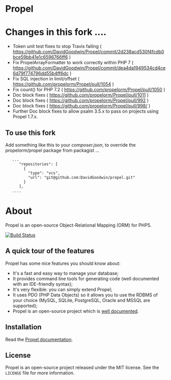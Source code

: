# Propel 

# Changes in this fork ....
 - Token unit test fixes to stop Travis failing ( https://github.com/DavidGoodwin/Propel/commit/2d238acd530f4fcdb0bce59bb41e1c6596766ff6 )
 - Fix PropelArrayFormatter to work correctly within PHP 7 ( https://github.com/DavidGoodwin/Propel/commit/dea4da1949534cd4ce6d79f774796dd55b4ff6dc ) 
 - Fix SQL injection in limit/offset ( https://github.com/propelorm/Propel/pull/1054 )
 - Fix count() for PHP 7.2 ( https://github.com/propelorm/Propel/pull/1050 )
 - Doc block fixes ( https://github.com/propelorm/Propel/pull/1011 )
 - Doc block fixes ( https://github.com/propelorm/Propel/pull/992 )
 - Doc block fixes ( https://github.com/propelorm/Propel/pull/998/ )
 - Further Doc block fixes to allow psalm 3.5.x to pass on projects using Propel 1.7.x.

## To use this fork

Add something like this to your *composer.json*, to override the propelorm/propel package from packagist ...

```
   ...
      "repositories": [
        {
          "type": "vcs",
          "url": "git@github.com:DavidGoodwin/propel.git"
        }
      ],
   ....
```


# About 
Propel is an open-source Object-Relational Mapping (ORM) for PHP5.

[![Build Status](https://secure.travis-ci.org/DavidGoodwin/Propel.png?branch=master)](http://travis-ci.org/DavidGoodwin/Propel)

## A quick tour of the features ##

Propel has some nice features you should know about:

 - It's a fast and easy way to manage your database;
 - It provides command line tools for generating code (well documented with an IDE-friendly syntax);
 - It's very flexible: you can simply extend Propel;
 - It uses PDO (PHP Data Objects) so it allows you to use the RDBMS of your choice (MySQL, SQLite, PostgreSQL, Oracle and MSSQL are supported);
 - Propel is an open-source project which is [well documented](http://propelorm.org/Propel/documentation/).

## Installation ##

Read the [Propel documentation](http://propelorm.org/Propel/).


## License ##

Propel is an open-source project released under the MIT license. See the `LICENSE` file for more information.
